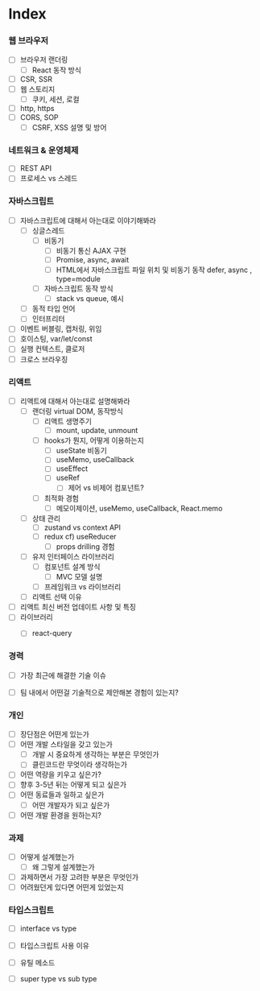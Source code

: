 # Index

### 웹 브라우저

* [ ] 브라우저 랜더링
  * [ ] React 동작 방식
* [ ] CSR, SSR
* [ ] 웹 스토리지
  * [ ] 쿠키, 세션, 로컬
* [ ] http, https
* [ ] CORS, SOP
  * [ ] CSRF, XSS 설명 및 방어

###

### 네트워크 & 운영체제

* [ ] REST API
* [ ] 프로세스 vs 스레드

###

### 자바스크립트

* [ ] 자바스크립트에 대해서 아는대로 이야기해봐라
  * [ ] 싱글스레드
    * [ ] 비동기
      * [ ] 비동기 통신 AJAX 구현
      * [ ] Promise, async, await
      * [ ] HTML에서 자바스크립트 파일 위치 및 비동기 동작 defer, async , type=module
    * [ ] 자바스크립트 동작 방식
      * [ ] stack vs queue, 예시
  * [ ] 동적 타입 언어
  * [ ] 인터프리터
* [ ] 이벤트 버블링, 캡처링, 위임
* [ ] 호이스팅, var/let/const
* [ ] 실행 컨텍스트, 클로저
* [ ] 크로스 브라우징

###

### 리액트

* [ ] 리액트에 대해서 아는대로 설명해봐라
  * [ ] 랜더링 virtual DOM, 동작방식
    * [ ] 리액트 생명주기
      * [ ] mount, update, unmount
    * [ ] hooks가 뭔지, 어떻게 이용하는지
      * [ ] useState 비동기
      * [ ] useMemo, useCallback
      * [ ] useEffect
      * [ ] useRef
        * [ ] 제어 vs 비제어 컴포넌트?
    * [ ] 최적화 경험
      * [ ] 메모이제이션, useMemo, useCallback, React.memo
  * [ ] 상태 관리
    * [ ] zustand vs context API
    * [ ] redux cf) useReducer
      * [ ] props drilling 경험
  * [ ] 유저 인터페이스 라이브러리
    * [ ] 컴포넌트 설계 방식
      * [ ] MVC 모델 설명
    * [ ] 프레임워크 vs 라이브러리
  * [ ] 리액트 선택 이유
* [ ] 리액트 최신 버전 업데이트 사항 및 특징
* [ ] 라이브러리
  * [ ] react-query



### 경력

* [ ] 가장 최근에 해결한 기술 이슈
* [ ] 팀 내에서 어떤걸 기술적으로 제안해본 경험이 있는지?



### 개인

* [ ] 장단점은 어떤게 있는가
* [ ] 어떤 개발 스타일을 갖고 있는가
  * [ ] 개발 시 중요하게 생각하는 부분은 무엇인가
  * [ ] 클린코드란 무엇이라 생각하는가
* [ ] 어떤 역량을 키우고 싶은가?
* [ ] 향후 3-5년 뒤는 어떻게 되고 싶은가
* [ ] 어떤 동료들과 일하고 싶은가
  * [ ] 어떤 개발자가 되고 싶은가
* [ ] 어떤 개발 환경을 원하는지?

###

### 과제

* [ ] 어떻게 설계했는가
  * [ ] 왜 그렇게 설계했는가
* [ ] 과제하면서 가장 고려한 부분은 무엇인가
* [ ] 어려웠던게 있다면 어떤게 있었는지

###

### 타입스크립트

* [ ] interface vs type
* [ ] 타입스크립트 사용 이유
* [ ] 유틸 메소드
* [ ] super type vs sub type



